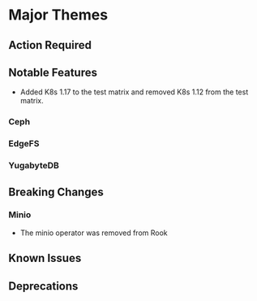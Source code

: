 # Major Themes

## Action Required


## Notable Features
- Added K8s 1.17 to the test matrix and removed K8s 1.12 from the test matrix.

### Ceph

### EdgeFS

### YugabyteDB


## Breaking Changes

### <Storage Provider>

### Minio
- The minio operator was removed from Rook


## Known Issues

### <Storage Provider>


## Deprecations

### <Storage Provider>
